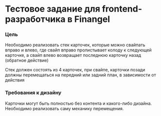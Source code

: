 # Тестовое задание для frontend-разработчика в Finangel

### Цель
Необходимо реализовать стек карточек, которые можно свайпать вправо и влево, где свайп вправо пролистывает колоду к следующей карточке, а свайп влево возвращает последнюю карточку назад (обратное действие)

Стек должен состоять из 4 карточек, при свайпе, карточки позади должны перемещаться на передний или задний план, в зависимости от действия

### Требования к дизайну
Карточки могут быть полностью без контента и какого-либо дизайна. Необходимо реализовать саму механику перемещения.
